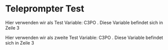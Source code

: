 ﻿# Teleprompter Test

Hier verwenden wir als Test Variable: <!-- ## StartMD district --> C3PO <!-- ## End -->. Diese Variable befindet sich in Zeile <!-- ## StartMDZ district --> 3 <!-- ## End -->

Hier verwenden wir als zweite Test Variable: <!-- ## StartMD precision --> C3PO <!-- ## End -->. Diese Variable befindet sich in Zeile <!-- ## StartMDZ precision --> 3 <!-- ## End -->




